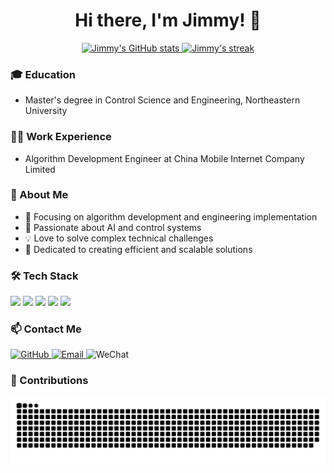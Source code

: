<h1 align="center">Hi there, I'm Jimmy! 👋</h1>

<p align="center">
  <a href="https://github.com/JimmyMa99">
    <img src="https://github-readme-stats.vercel.app/api?username=JimmyMa99&count_private=true&show_icons=true&include_all_commits=false&hide_border=true&hide_title=true" alt="Jimmy's GitHub stats" width="48%" />
  </a>
  <a href="https://github.com/JimmyMa99">
    <img src="https://github-readme-streak-stats.herokuapp.com/?user=JimmyMa99&hide_border=true" alt="Jimmy's streak" width="48%" />
  </a>
</p>

### 🎓 Education
- Master's degree in Control Science and Engineering, Northeastern University

### 👨‍💻 Work Experience
- Algorithm Development Engineer at China Mobile Internet Company Limited

### 🚀 About Me
- 🔭 Focusing on algorithm development and engineering implementation
- 🌱 Passionate about AI and control systems
- 💡 Love to solve complex technical challenges
- 🎯 Dedicated to creating efficient and scalable solutions

### 🛠️ Tech Stack

<p align="left">
  <img src="https://img.shields.io/badge/-Python-3776AB?style=flat-square&logo=python&logoColor=white" />
  <img src="https://img.shields.io/badge/-Shell-4EAA25?style=flat-square&logo=gnu-bash&logoColor=white" />
  <img src="https://img.shields.io/badge/-TensorFlow-FF6F00?style=flat-square&logo=tensorflow&logoColor=white" />
  <img src="https://img.shields.io/badge/-PyTorch-EE4C2C?style=flat-square&logo=pytorch&logoColor=white" />
  <img src="https://img.shields.io/badge/-Linux-FCC624?style=flat-square&logo=linux&logoColor=black" />
</p>

### 📫 Contact Me

<p align="left">
  <a href="https://github.com/JimmyMa99" target="_blank">
    <img src="https://img.shields.io/badge/-GitHub-181717?style=flat-square&logo=github" alt="GitHub" />
  </a>
  <a href="mailto:mazhiming312@outlook.com">
    <img src="https://img.shields.io/badge/-Email-0078D4?style=flat-square&logo=microsoft-outlook&logoColor=white" alt="Email" />
  </a>
  <img src="https://img.shields.io/badge/-WeChat: mzm312-07C160?style=flat-square&logo=wechat&logoColor=white" alt="WeChat" />
</p>

### 🐍 Contributions

<picture>
  <source media="(prefers-color-scheme: dark)" srcset="https://raw.githubusercontent.com/JimmyMa99/JimmyMa99/output/github-contribution-grid-snake-dark.svg" />
  <source media="(prefers-color-scheme: light)" srcset="https://raw.githubusercontent.com/JimmyMa99/JimmyMa99/output/github-contribution-grid-snake.svg" />
  <img alt="github contribution grid snake animation" src="https://raw.githubusercontent.com/JimmyMa99/JimmyMa99/output/github-contribution-grid-snake.svg" />
</picture>

